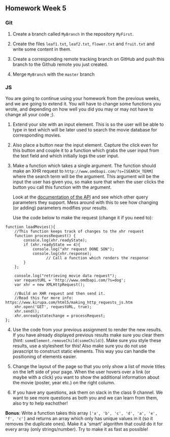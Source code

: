 ## Homework Week 5

### Git

1. Create a branch called `MyBranch` in the repository `MyFirst`.

2. Create the files `leaf1.txt`, `leaf2.txt`, `flower.txt` and `fruit.txt` and write some content in them.

3. Create a corresponding remote tracking branch on GitHub and push this branch to the Github remote you just created.

4. Merge `MyBranch` with the `master` branch

### JS

You are going to continue using your homework from the previous weeks, and we are going to extend it.
You will have to change some functions you wrote, and depending on how well you did you may or may
not have to change all your code ;). 

1. Extend your site with an input element. This is so the user will be able to type in text which will be later used to search the movie database for corresponding movies.

2. Also place a button near the input element. Capture the click even for this button and couple it to a function which grabs the user input from the text field and which initially logs the user input.

3. Make a function which takes a single argument. The function should make an XHR request to `http://www.omdbapi.com/?s=[SEARCH_TERM]` where the search term will be the argument. This argument will be the input the user has given you, so make sure that when the user clicks the button you call this function with the argument. 

	Look at the [documentation of the API](http://www.omdbapi.com/) and see which other query parameters they support. Mess around with this to see how changing (or adding) parameters modifies your results.

	Use the code below to make the request (change it if you need to):

```
function loadMovies(){
	//This function keeps track of changes to the xhr request
	function processRequest() {
		console.log(xhr.readyState);
		if (xhr.readyState == 4){
			console.log("xhr request DONE SON");
			console.log(xhr.response);
                  // Call a function which renders the response
		}
	};

	console.log("retrieving movie data request");
	var requestURL = 'http://www.omdbapi.com/?s=dog';
	var xhr = new XMLHttpRequest();

	//Build an XHR request and then send it.
	//Read this for more info: https://www.kirupa.com/html5/making_http_requests_js.htm
	xhr.open('GET', requestURL, true);
	xhr.send();
	xhr.onreadystatechange = processRequest;
};
```


4. Use the code from your previous assignment to render the new results. If you have already displayed previous results make sure you clear them (hint: `someElement.removeChild(someChild)`). Make sure you style these results, use a stylesheet for this! Also make sure you do not use javascript to construct static elements. This way you can handle the positioning of elements easier.

5. Change the layout of the page so that you only show a list of movie titles on the left side of your page. When the user hovers over a link (or maybe with a click) you want to show the additional information about the movie (poster, year etc.) on the right column. 

6. If you have any questions, ask them on slack in the class 9 channel. We want to see more questions as both you and we can learn from them, also try to help eachother!

__Bonus__: Write a function takes this array `['a', 'b', 'c', 'd', 'a', 'e', 'f', 'c']` and returns an array which only has unique values in it (so it removes the duplicate ones). Make it a 'smart' algorithm that could do it for every array (only strings/number). Try to make it as fast as possible!
